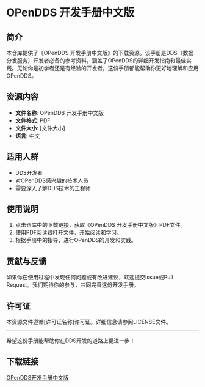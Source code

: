 # OPenDDS 开发手册中文版

## 简介

本仓库提供了《OPenDDS 开发手册中文版》的下载资源。该手册是DDS（数据分发服务）开发者必备的参考资料，涵盖了OPenDDS的详细开发指南和最佳实践。无论你是初学者还是有经验的开发者，这份手册都能帮助你更好地理解和应用OPenDDS。

## 资源内容

- **文件名称**: OPenDDS 开发手册中文版
- **文件格式**: PDF
- **文件大小**: [文件大小]
- **语言**: 中文

## 适用人群

- DDS开发者
- 对OPenDDS感兴趣的技术人员
- 需要深入了解DDS技术的工程师

## 使用说明

1. 点击仓库中的下载链接，获取《OPenDDS 开发手册中文版》PDF文件。
2. 使用PDF阅读器打开文件，开始阅读和学习。
3. 根据手册中的指导，进行OPenDDS的开发和实践。

## 贡献与反馈

如果你在使用过程中发现任何问题或有改进建议，欢迎提交Issue或Pull Request。我们期待你的参与，共同完善这份开发手册。

## 许可证

本资源文件遵循[许可证名称]许可证。详细信息请参阅LICENSE文件。

---

希望这份手册能帮助你在DDS开发的道路上更进一步！

## 下载链接

[OPenDDS开发手册中文版](https://pan.quark.cn/s/ce799c76d241)